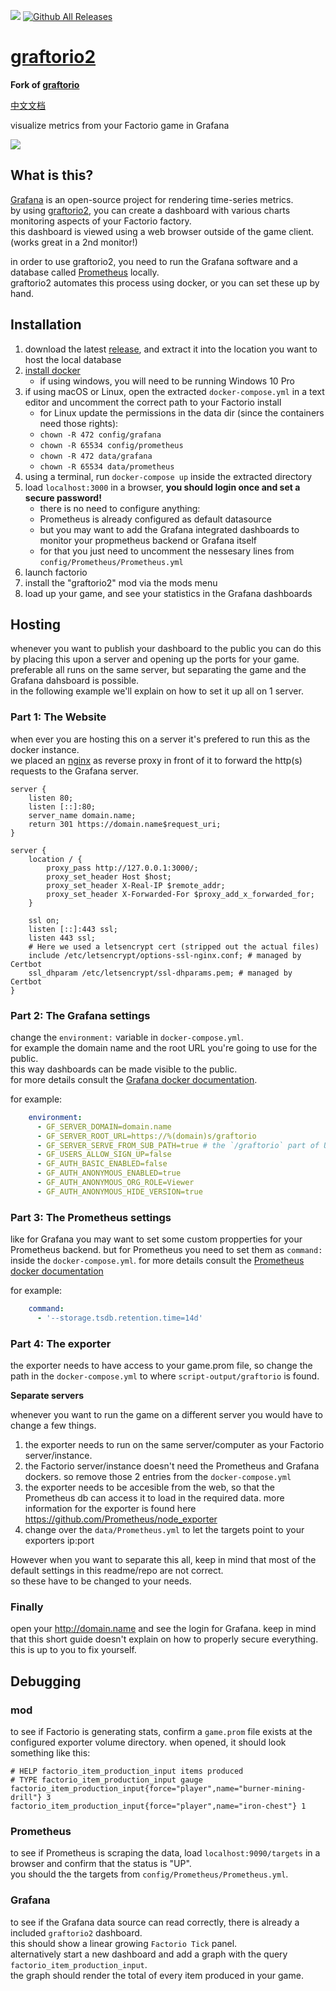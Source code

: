 
![](https://mods-data.factorio.com/assets/ad36f974db944b1540ce50a0aea46221f26f7c36.thumb.png)
[![Github All Releases](https://img.shields.io/github/downloads/remijouannet/graftorio2/total.svg)]()

# [graftorio2](https://mods.factorio.com/mod/graftorio2)

**Fork of [graftorio](https://github.com/afex/graftorio)**

[中文文档](./README_cn.md)

visualize metrics from your Factorio game in Grafana

![](https://mods-data.factorio.com/assets/89653f5de75cdb227b5140805d632faf41459eee.png)

## What is this?

[Grafana](https://grafana.com/) is an open-source project for rendering time-series metrics.  
by using [graftorio2](https://mods.factorio.com/mod/graftorio2), you can create a dashboard with various charts monitoring aspects of your Factorio factory.  
this dashboard is viewed using a web browser outside of the game client. (works great in a 2nd monitor!)  

in order to use graftorio2, you need to run the Grafana software and a database called [Prometheus](https://prometheus.io/) locally.  
graftorio2 automates this process using docker, or you can set these up by hand.

## Installation

1. download the latest [release](https://github.com/remijouannet/graftorio2/releases), and extract it into the location you want to host the local database
2. [install docker](https://docs.docker.com/install/)
   - if using windows, you will need to be running Windows 10 Pro
3. if using macOS or Linux, open the extracted `docker-compose.yml` in a text editor and uncomment the correct path to your Factorio install
   - for Linux update the permissions in the data dir (since the containers need those rights):
   - `chown -R 472 config/grafana`
   - `chown -R 65534 config/prometheus`
   - `chown -R 472 data/grafana`
   - `chown -R 65534 data/prometheus`
4. using a terminal, run `docker-compose up` inside the extracted directory
5. load `localhost:3000` in a browser, **you should login once and set a secure password!**
   - there is no need to configure anything:
   - Prometheus is already configured as default datasource
   - but you may want to add the Grafana integrated dashboards to monitor your propmetheus backend or Grafana itself
   - for that you just need to uncomment the nessesary lines from `config/Prometheus/Prometheus.yml`
6. launch factorio
7. install the "graftorio2" mod via the mods menu
8. load up your game, and see your statistics in the Grafana dashboards

## Hosting

whenever you want to publish your dashboard to the public you can do this by placing this upon a server and opening up the ports for your game.  
preferable all runs on the same server, but separating the game and the Grafana dahsboard is possible.  
in the following example we'll explain on how to set it up all on 1 server.  

### Part 1: The Website

when ever you are hosting this on a server it's prefered to run this as the docker instance.  
we placed an [nginx](https://nginx.org/) as reverse proxy in front of it to forward the http(s) requests to the Grafana server.  

```nginx
server {
	listen 80;
	listen [::]:80;
	server_name domain.name;
	return 301 https://domain.name$request_uri;
}

server {
	location / {
		proxy_pass http://127.0.0.1:3000/;
		proxy_set_header Host $host;
		proxy_set_header X-Real-IP $remote_addr;
		proxy_set_header X-Forwarded-For $proxy_add_x_forwarded_for;
	}

    ssl on;
    listen [::]:443 ssl;
    listen 443 ssl;
    # Here we used a letsencrypt cert (stripped out the actual files)
    include /etc/letsencrypt/options-ssl-nginx.conf; # managed by Certbot
    ssl_dhparam /etc/letsencrypt/ssl-dhparams.pem; # managed by Certbot
}
```

### Part 2: The Grafana settings

change the `environment:` variable in `docker-compose.yml`.  
for example the domain name and the root URL you're going to use for the public.  
this way dashboards can be made visible to the public.  
for more details consult the [Grafana docker documentation](https://grafana.com/docs/grafana/latest/setup-grafana/configure-docker/).  

for example:
```yaml
    environment:
      - GF_SERVER_DOMAIN=domain.name
      - GF_SERVER_ROOT_URL=https://%(domain)s/graftorio
      - GF_SERVER_SERVE_FROM_SUB_PATH=true # the `/graftorio` part of URL
      - GF_USERS_ALLOW_SIGN_UP=false
      - GF_AUTH_BASIC_ENABLED=false
      - GF_AUTH_ANONYMOUS_ENABLED=true
      - GF_AUTH_ANONYMOUS_ORG_ROLE=Viewer
      - GF_AUTH_ANONYMOUS_HIDE_VERSION=true
```

### Part 3: The Prometheus settings

like for Grafana you may want to set some custom propperties for your Prometheus backend.
but for Prometheus you need to set them as `command:` inside the `docker-compose.yml`.
for more details consult the [Prometheus docker documentation](https://prometheus.io/docs/prometheus/latest/configuration/configuration/)

for example:
```yaml
    command:
      - '--storage.tsdb.retention.time=14d'
```

### Part 4: The exporter

the exporter needs to have access to your game.prom file, so change the path in the `docker-compose.yml` to where `script-output/graftorio` is found.  

**Separate servers**

whenever you want to run the game on a different server you would have to change a few things.

1. the exporter needs to run on the same server/computer as your Factorio server/instance.
2. the Factorio server/instance doesn't need the Prometheus and Grafana dockers. so remove those 2 entries from the `docker-compose.yml`
3. the exporter needs to be accesible from the web, so that the Prometheus db can access it to load in the required data. more information for the exporter is found here https://github.com/Prometheus/node_exporter
4. change over the `data/Prometheus.yml` to let the targets point to your exporters ip:port

However when you want to separate this all, keep in mind that most of the default settings in this readme/repo are not correct.  
so these have to be changed to your needs.

### Finally

open your http://domain.name and see the login for Grafana.
keep in mind that this short guide doesn't explain on how to properly secure everything. this is up to you to fix yourself.

## Debugging

### mod

to see if Factorio is generating stats, confirm a `game.prom` file exists at the configured exporter volume directory.  when opened, it should look something like this:

```
# HELP factorio_item_production_input items produced
# TYPE factorio_item_production_input gauge
factorio_item_production_input{force="player",name="burner-mining-drill"} 3
factorio_item_production_input{force="player",name="iron-chest"} 1
```

### Prometheus

to see if Prometheus is scraping the data, load `localhost:9090/targets` in a browser and confirm that the status is "UP".  
you should the the targets from `config/Prometheus/Prometheus.yml`.  

### Grafana

to see if the Grafana data source can read correctly, there is already a included `graftorio2` dashboard.  
this should show a linear growing `Factorio Tick` panel.  
alternatively start a new dashboard and add a graph with the query `factorio_item_production_input`.  
the graph should render the total of every item produced in your game.  

